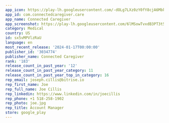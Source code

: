 ```yaml
---
app_icon: https://play-lh.googleusercontent.com/-dOLg7LXz0zY0fY8cjA6Mbk4wT808eqWT-1UQwm5Hp1isSXwiSY5cFddqqnNlDnbX3U
app_id: com.connectedcaregiver.care
app_name: Connected Caregiver
app_screenshot: https://play-lh.googleusercontent.com/6lMSowTvxdB3PT3t5sJdTpOYmzrz70SrZYf3Er_YtIJfyalCjoTYXN-S4uNZcuBUpc00
category: Medical
country: US
id: sx5vMPVlzRaU
language: en
most_recent_release: '2024-01-17T00:00:00'
publisher_id: '3034774'
publisher_name: Connected Caregiver
rank: '183'
release_count_in_past_year: '12'
release_count_in_past_year_category: 11
release_count_in_past_year_top_in_category: 16
rep_email: joseph.cillis@bitrise.io
rep_first_name: Joe
rep_full_name: Joe Cillis
rep_linkedin: https://www.linkedin.com/in/joecillis
rep_phone: +1 518-258-1902
rep_photo: joe.jpg
rep_title: Account Manager
store: google_play
---
```

